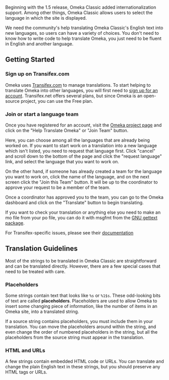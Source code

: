 Beginning with the 1.5 release, Omeka Classic added internationalization support. Among other things, Omeka Classic allows users to select the language in which the site is displayed.

We need the community's help translating Omeka Classic's English text into new languages, so users can have a variety of choices. You don't need to know how to write code to help translate Omeka, you just need to be fluent in English and another language.

Getting Started
--------------------------------------------------------

### Sign up on Transifex.com
Omeka uses [Transifex.com](http://transifex.net) to manage translations. To start helping to translate Omeka into other languages, you will first need to [sign up for an account](https://www.transifex.com/signup/). Transifex.net offers several plans, but since Omeka is an open-source project, you can use the Free plan.

### Join or start a language team
Once you have registered for an account, visit the [Omeka project page](https://www.transifex.com/omeka/omeka/) and click on the "Help Translate Omeka" or "Join Team" button.

Here, you can choose among all the languages that are already being worked on. If you want to start work on a translation into a new language which isn't listed, you need to request that language first. Click "cancel" and scroll down to the bottom of the page and click the "request language" link, and select the language that you want to work on.

On the other hand, if someone has already created a team for the language you want to work on, click the name of the language, and on the next screen click the "Join this Team" button. It will be up to the coordinator to approve your request to be a member of the team.

Once a coordinator has approved you to the team,  you can go to the Omeka dashboard and click on the "Translate" button to begin translating.

If you want to check your translation or anything else you need to make an mo file from your po file, you can do it with msgfmt from the [GNU gettext package](http://www.gnu.org/software/gettext/).

For Transifex-specific issues, please see their [documentation](http://docs.transifex.com/)

Translation Guidelines 
--------------------------------------------------------------
Most of the strings to be translated in Omeka Classic are straightforward and can be translated directly. However, there are a few special cases that need to be treated with care.

### Placeholders
Some strings contain text that looks like `%s` or `%1$s`. These odd-looking bits of text are called **placeholders**. Placeholders are used to allow Omeka to insert some changing piece of information, like the number of items in an Omeka site, into a translated string.

If a source string contains placeholders, you must include them in your translation. You can move the placeholders around within the string, and even change the order of numbered placeholders in the string, but all the placeholders from the source string must appear in the translation.

### HTML and URLs
A few strings contain embedded HTML code or URLs. You can translate and change the plain English text in these strings, but you should preserve any HTML tags or URLs.
